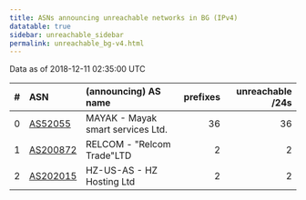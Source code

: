 ```yaml
---
title: ASNs announcing unreachable networks in BG (IPv4)
datatable: true
sidebar: unreachable_sidebar
permalink: unreachable_bg-v4.html
---
```


Data as of 2018-12-11 02:35:00 UTC


<div class="datatable-begin"></div>

|   # | ASN                                      | (announcing) AS name              |   prefixes |   unreachable /24s |
|----:|:-----------------------------------------|:----------------------------------|-----------:|-------------------:|
|   0 | [AS52055](unreachable_AS52055-v4.html)   | MAYAK - Mayak smart services Ltd. |         36 |                 36 |
|   1 | [AS200872](unreachable_AS200872-v4.html) | RELCOM - "Relcom Trade"LTD        |          2 |                  2 |
|   2 | [AS202015](unreachable_AS202015-v4.html) | HZ-US-AS - HZ Hosting Ltd         |          2 |                  2 |

<div class="datatable-end"></div>